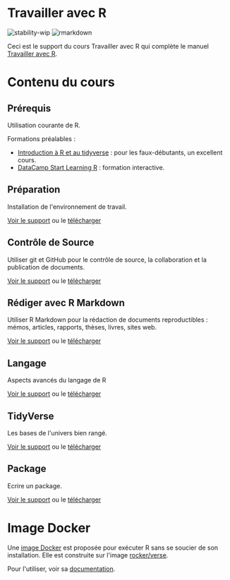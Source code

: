 # Travailler avec R
![stability-wip](https://img.shields.io/badge/lifecycle-maturing-blue.svg)
![rmarkdown](https://github.com/EricMarcon/Cours-travailleR/workflows/rmarkdown/badge.svg)


Ceci est le support du cours Travailler avec R qui complète le manuel [Travailler avec R](https://ericmarcon.github.io/travailleR/).


# Contenu du cours 

## Prérequis

Utilisation courante de R.

Formations préalables :
- [Introduction à R et au tidyverse](https://juba.github.io/tidyverse/) : pour les faux-débutants, un excellent cours.
- [DataCamp Start Learning R](https://www.datacamp.com/onboarding/learn?from=home&technology=r) : formation interactive.


## Préparation

Installation de l'environnement de travail.

[Voir le support](https://ericmarcon.github.io/Cours-travailleR/11-Preparation.html) ou le [télécharger](https://EricMarcon.github.io/Cours-travailleR/11-Preparation.pdf)


## Contrôle de Source

Utiliser git et GitHub pour le contrôle de source, la collaboration et la publication de documents.

[Voir le support](https://EricMarcon.github.io/Cours-travailleR/12-git.html) ou le [télécharger](https://EricMarcon.github.io/Cours-travailleR/12-git.pdf)


## Rédiger avec R Markdown

Utiliser R Markdown pour la rédaction de documents reproductibles : mémos, articles, rapports, thèses, livres, sites web.

[Voir le support](https://EricMarcon.github.io/Cours-travailleR/21-Rediger.html) ou le [télécharger](https://EricMarcon.github.io/Cours-travailleR/21-Rediger.pdf)


## Langage

Aspects avancés du langage de R

[Voir le support](https://EricMarcon.github.io/Cours-travailleR/31-Langage.html) ou le [télécharger](https://EricMarcon.github.io/Cours-travailleR/31-Langage.pdf)


## TidyVerse

Les bases de l'univers bien rangé.

[Voir le support](https://EricMarcon.github.io/Cours-travailleR/32-Tidyverse.html) ou le [télécharger](https://EricMarcon.github.io/Cours-travailleR/32-Tidyverse.pdf)


## Package

Ecrire un package.

[Voir le support](https://EricMarcon.github.io/Cours-travailleR/33-Package.html) ou le [télécharger](https://EricMarcon.github.io/Cours-travailleR/33-Package.pdf)


# Image Docker

Une [image Docker](https://github.com/EricMarcon/Docker-Cours-R/) est proposée pour exécuter R sans se soucier de son installation.
Elle est construite sur l'image [rocker/verse](https://hub.docker.com/r/rocker/verse).

Pour l'utiliser, voir sa [documentation](https://github.com/EricMarcon/Docker-Cours-R).
